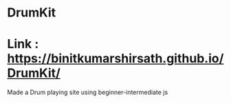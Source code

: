 # DrumKit
# Link : https://binitkumarshirsath.github.io/DrumKit/
Made a Drum playing site using beginner-intermediate js

